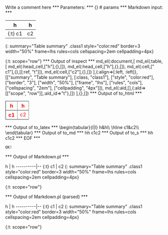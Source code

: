 Write a comment here
*** Parameters: ***
{} # params 
*** Markdown input: ***

h         | h
----------|--
{:t}  c1  | c2
{: summary="Table summary" .class1 style="color:red" border=3 width="50%" frame=lhs rules=cols  cellspacing=2em cellpadding=4px}

{:t: scope="row"}
*** Output of inspect ***
md_el(:document,[
	md_el(:table,[
		md_el(:head_cell,["h"],{},[]),
		md_el(:head_cell,["h"],{},[]),
		md_el(:cell,[" c1"],{},[[:ref, "t"]]),
		md_el(:cell,["c2"],{},[])
	],{:align=>[:left, :left]},[["summary", "Table summary"], [:class, "class1"], ["style", "color:red"], ["border", "3"], ["width", "50%"], ["frame", "lhs"], ["rules", "cols"], ["cellspacing", "2em"], ["cellpadding", "4px"]]),
	md_el(:ald,[],{:ald=>[["scope", "row"]],:ald_id=>"t"},[])
],{},[])
*** Output of to_html ***
<table cellspacing='2em' class='class1' border='3' rules='cols' frame='lhs' summary='Table summary' cellpadding='4px' width='50%' style='color:red'><thead><tr><th>h</th><th>h</th></tr></thead><tbody><tr><th scope='row' style='text-align: left;'> c1</th><td style='text-align: left;'>c2</td>
</tr></tbody></table>
*** Output of to_latex ***
\begin{tabular}{l|l}
h&h\\
\hline 
 c1&c2\\
\end{tabular}
*** Output of to_md ***
hh c1c2
*** Output of to_s ***
hh c1c2
*** EOF ***



	OK!



*** Output of Markdown.pl ***
<p>h         | h
----------|--
{:t}  c1  | c2
{: summary="Table summary" .class1 style="color:red" border=3 width="50%" frame=lhs rules=cols  cellspacing=2em cellpadding=4px}</p>

<p>{:t: scope="row"}</p>

*** Output of Markdown.pl (parsed) ***
<div>
 <p>
  h | h ----------|-- {:t} c1 | c2 {: summary="Table summary" .class1
  style="color:red" border=3 width="50%" frame=lhs rules=cols cellspacing=2em
  cellpadding=4px}
 </p>
 <p>
  {:t: scope="row"}
 </p>
</div>
